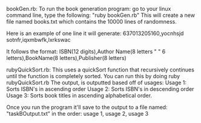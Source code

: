 bookGen.rb:
To run the book generation program:
  go to your linux command line,
  type the following:
    "ruby bookGen.rb"
This will create a new file named books.txt which contains the 10000 lines of randomness. 

Here is an example of one line it will generate:
637013205160,yocnhsjd sotnfr,iqxmbwfk,lxrkswac

It follows the format:
ISBN(12 digits),Author Name(8 letters " " 6 letters),BookName(8 letters),Publisher(8 letters)

rubyQuickSort.rb:
This uses a quickSort function that recursively continues until the function is completely sorted.
You can run this by doing ruby rubyQuickSort.rb
The output, is outputted based off of usages: 
Usage 1: Sorts ISBN's in ascending order
Usage 2: Sorts ISBN's in descending order
Usage 3: Sorts book titles in ascending alphabetical order. 

Once you run the program it'll save to the output to a file named: "taskBOutput.txt" in the order: usage 1, usage 2, usage 3
